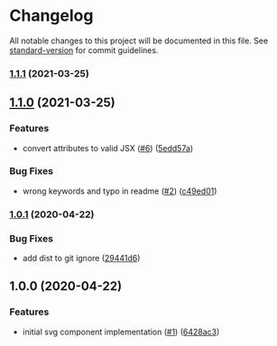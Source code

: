 # Changelog

All notable changes to this project will be documented in this file. See [standard-version](https://github.com/conventional-changelog/standard-version) for commit guidelines.

### [1.1.1](https://github.com/moxystudio/react-svg/compare/v1.1.0...v1.1.1) (2021-03-25)

## [1.1.0](https://github.com/moxystudio/react-svg/compare/v1.0.1...v1.1.0) (2021-03-25)


### Features

* convert attributes to valid JSX ([#6](https://github.com/moxystudio/react-svg/issues/6)) ([5edd57a](https://github.com/moxystudio/react-svg/commit/5edd57a80f0ff5944bb1ef0da9ed4b386aee9750))


### Bug Fixes

* wrong keywords and typo in readme ([#2](https://github.com/moxystudio/react-svg/issues/2)) ([c49ed01](https://github.com/moxystudio/react-svg/commit/c49ed01225a92b3dd687ee4699d09cf7050bac38))

### [1.0.1](https://github.com/moxystudio/react-svg/compare/v1.0.0...v1.0.1) (2020-04-22)


### Bug Fixes

* add dist to git ignore ([29441d6](https://github.com/moxystudio/react-svg/commit/29441d6f55c772f27928a620637c0c5a909f2750))

## 1.0.0 (2020-04-22)


### Features

* initial svg component implementation ([#1](https://github.com/moxystudio/react-svg/issues/1)) ([6428ac3](https://github.com/moxystudio/react-svg/commit/6428ac3d389cd5f2b7a0a5c737816fe4e1c2b5cf))
